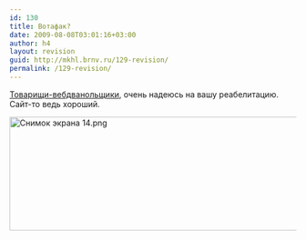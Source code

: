 ```yaml
---
id: 130
title: Вотафак?
date: 2009-08-08T03:01:16+03:00
author: h4
layout: revision
guid: http://mkhl.brnv.ru/129-revision/
permalink: /129-revision/
---
```

[Товарищи-вебдванольщики](http://www.cssblast.ru), очень надеюсь на вашу реабелитацию. Сайт-то ведь хороший.

<img src="http://mkhl.brnv.ru/wp-content/uploads/2009/08/14.png" alt="Снимок экрана 14.png" border="0" width="582" height="200" />